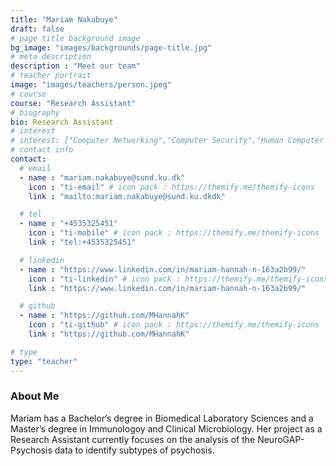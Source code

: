 ```yaml
---
title: "Mariam Nakabuye"
draft: false
# page title background image
bg_image: "images/backgrounds/page-title.jpg"
# meta description
description : "Meet our team"
# teacher portrait
image: "images/teachers/person.jpeg"
# course
course: "Research Assistant"
# biography
bio: Research Assistant
# interest
# interest: ["Computer Networking","Computer Security","Human Computer Interfacing"]
# contact info
contact:
  # email
  - name : "mariam.nakabuye@sund.ku.dk"
    icon : "ti-email" # icon pack : https://themify.me/themify-icons
    link : "mailto:mariam.nakabuye@sund.ku.dkdk"

  # tel
  - name : "+4535325451"
    icon : "ti-mobile" # icon pack : https://themify.me/themify-icons
    link : "tel:+4535325451"

  # linkedin
  - name : "https://www.linkedin.com/in/mariam-hannah-n-163a2b99/"
    icon : "ti-linkedin" # icon pack : https://themify.me/themify-icons
    link : "https://www.linkedin.com/in/mariam-hannah-n-163a2b99/"

  # github
  - name : "https://github.com/MHannahK"
    icon : "ti-github" # icon pack : https://themify.me/themify-icons
    link : "https://github.com/MHannahK"

# type
type: "teacher"
---
```


### About Me

Mariam has a Bachelor’s degree in Biomedical Laboratory Sciences and a Master’s degree in Immunologoy and Clinical Microbiology. Her project as a Research Assistant currently focuses on the analysis of the NeuroGAP-Psychosis data to identify subtypes of psychosis. 